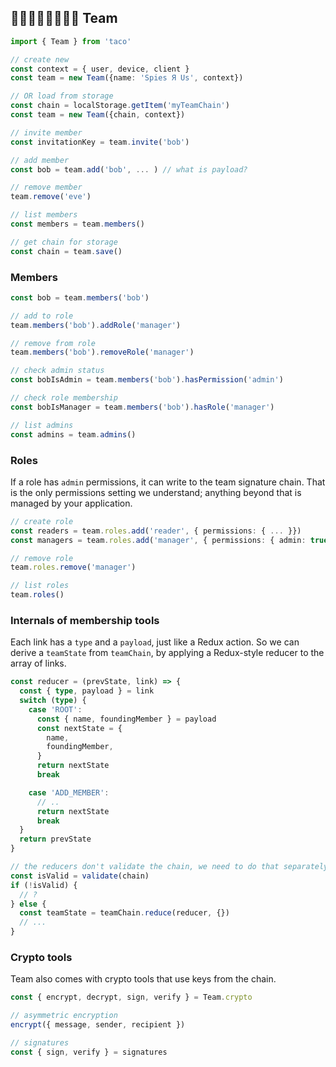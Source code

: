 ﻿## 👵👨‍🦲👳‍♂️👩🏾‍🦱 Team

```ts
import { Team } from 'taco'

// create new
const context = { user, device, client }
const team = new Team({name: 'Spies Я Us', context})

// OR load from storage
const chain = localStorage.getItem('myTeamChain')
const team = new Team({chain, context})

// invite member
const invitationKey = team.invite('bob')

// add member
const bob = team.add('bob', ... ) // what is payload?

// remove member
team.remove('eve')

// list members
const members = team.members()

// get chain for storage
const chain = team.save()
```

### Members

```ts
const bob = team.members('bob')

// add to role
team.members('bob').addRole('manager')

// remove from role
team.members('bob').removeRole('manager')

// check admin status
const bobIsAdmin = team.members('bob').hasPermission('admin')

// check role membership
const bobIsManager = team.members('bob').hasRole('manager')

// list admins
const admins = team.admins()
```

### Roles

If a role has `admin` permissions, it can write to the team signature chain. That is the only permissions setting we understand; anything beyond that is managed by your application.

```ts
// create role
const readers = team.roles.add('reader', { permissions: { ... }})
const managers = team.roles.add('manager', { permissions: { admin: true }})

// remove role
team.roles.remove('manager')

// list roles
team.roles()
```

### Internals of membership tools

Each link has a `type` and a `payload`, just like a Redux action. So we can derive a `teamState` from `teamChain`, by applying a Redux-style reducer to the array of links.

```ts
const reducer = (prevState, link) => {
  const { type, payload } = link
  switch (type) {
    case 'ROOT':
      const { name, foundingMember } = payload
      const nextState = {
        name,
        foundingMember,
      }
      return nextState
      break

    case 'ADD_MEMBER':
      // ..
      return nextState
      break
  }
  return prevState
}

// the reducers don't validate the chain, we need to do that separately
const isValid = validate(chain)
if (!isValid) {
  // ?
} else {
  const teamState = teamChain.reduce(reducer, {})
  // ...
}
```

### Crypto tools

Team also comes with crypto tools that use keys from the chain.

```ts
const { encrypt, decrypt, sign, verify } = Team.crypto

// asymmetric encryption
encrypt({ message, sender, recipient })

// signatures
const { sign, verify } = signatures
```
